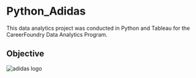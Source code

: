 # Python_Adidas
This data analytics project was conducted in Python and Tableau for the CareerFoundry Data Analytics Program.

## Objective
![adidas logo](https://cdn.sanity.io/images/kts928pd/production/254e805fc27df499af428dfa9fa9cdf9c119a7a3-1280x720.png)
